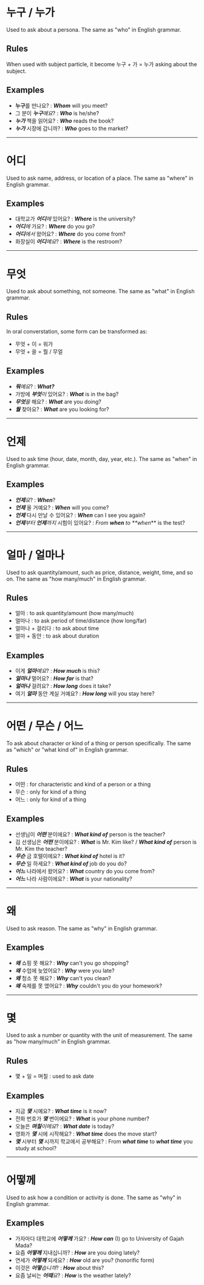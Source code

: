 # 누구 / 누가
Used to ask about a persona. The same as "who" in English grammar.

## Rules
When used with subject particle, it become 누구 + 가 = 누가 asking about the subject.

## Examples
- **누구**를 만나요? : _**Whom**_ will you meet?
- 그 분이 _**누구**예요_? : _**Who**_ is he/she?
- _**누가**_ 책을 읽어요? : _**Who**_ reads the book?
- _**누가**_ 시장에 갑니까? : _**Who**_ goes to the market?

---

# 어디
Used to ask name, address, or location of a place. The same as "where" in English grammar.

## Examples
- 대학교가 _**어디**에_ 있어요? : _**Where**_ is the university?
- _**어디**에_ 가요? : _**Where**_ do you go?
- _**어디**에서_ 왔어요? : _**Where**_ do you come from?
- 화장실이 _**어디**예요_? : _**Where**_ is the restroom?

---

# 무엇
Used to ask about something, not someone. The same as "what" in English grammar.

## Rules
In oral converstation, some form can be transformed as:
- 무엇 + 이 = 워가
- 무엇 + 을 = 뭘 / 무얼

## Examples
- _**뭐**예요_? : _**What?**_
- 가방에 _**부엇**이_ 있어요? : _**What**_ is in the bag?
- _**무엇**을_ 해요? : _**What**_ are you doing?
- _**뭘**_ 찾아요? : _**What**_ are you looking for?

---

# 언제
Used to ask time (hour, date, month, day, year, etc.). The same as "when" in English grammar.

## Examples
- _**언제**요_? : _**When**_?
- _**언제**_ 올 거예요? : _**When**_ will you come?
- _**언제**_ 다시 만날 수 있어요? : _**When**_ can I see you again?
- _**언제**부터_ _**언제**까지_ 시험이 있어요? : _From **when** to **when_** is the test?

---

# 얼마 / 얼마나
Used to ask quantity/amount, such as price, distance, weight, time, and so on. The same as "how many/much" in English grammar.

## Rules
- 얼마 : to ask quantity/amount (how many/much)
- 얼마나 : to ask period of time/distance (how long/far)
- 얼마나 + 걸리다 : to ask about time
- 얼마 + 동안 : to ask about duration

## Examples
- 이게 _**얼마**예요_? : _**How much**_ is this?
- _**얼마나**_ 멀어요? : _**How far**_ is that?
- _**얼마나**_ 걸려요? : _**How long**_ does it take?
- 여기 _**얼마**_ 동안 계실 거예요? : _**How long**_ will you stay here?

---

# 어떤 / 무슨 / 어느
To ask about character or kind of a thing or person specifically. The same as "which" or "what kind of" in English grammar.

## Rules
- 어떤 : for characteristic and kind of a person or a thing
- 무슨 : only for kind of a thing
- 어느 : only for kind of a thing

## Examples
- 선생님이 _**어떤**_ 분이에요? : _**What kind of**_ person is the teacher?
- 김 선생님은 _**어떤**_ 분이에요? : _**What**_ is Mr. Kim like? / _**What kind of**_ person is Mr. Kim the teacher?
- _**무슨**_ 금 호텔이에요? : _**What kind of**_ hotel is it?
- _**무슨**_ 일 하세요? : _**What kind of**_ job do you do?
- _**어느**_ 나라에서 왔어요? : _**What**_ country do you come from?
- _**어느**_ 나라 사람이에요? : _**What**_ is your nationality?

---

# 왜
Used to ask reason. The same as "why" in English grammar.

## Examples
- _**왜**_ 쇼핑 못 해요? : _**Why**_ can't you go shopping?
- _**왜**_ 수업에 늦었어요? : _**Why**_ were you late?
- _**왜**_ 청소 못 해요? : _**Why**_ can't you clean?
- _**왜**_ 숙제를 못 앴어요? : _**Why**_ couldn't you do your homework?

---

# 몇
Used to ask a number or quantity with the unit of measurement. The same as "how many/much" in English grammar.

## Rules
- 몇 + 일 = 며칠 : used to ask date

## Examples
- 지금 _**몇**_ 시예요? : _**What time**_ is it now?
- 전화 번호가 _**몇**_ 번이에요? : _**What**_ is your phone number?
- 오늘은 _**며칠**이에요_? : _**What date**_ is today?
- 영화가 _**몇**_ 시에 시작해요? : _**What time**_ does the move start?
- _**몇**_ 시부터 _**몇**_ 시까지 학교에서 공부해요? : From _**what time**_ to _**what time**_ you study at school?

---

# 어떻께
Used to ask how a condition or activity is done. The same as "why" in English grammar.

## Examples
- 가자마다 대학교에 _**어떻께**_ 가요? : _**How can**_ (I) go to University of Gajah Mada?
- 요즘 _**어떻께**_ 지내십니까? : _**How**_ are you doing lately?
- 연세가 _**어떻께**_ 되세요? : _**How**_ old are you? (honorific form)
- 이것은 _**어떻**습니까_? : _**How**_ about this?
- 요즘 날씨는 _**어때**요_? : _**How**_ is the weather lately?
